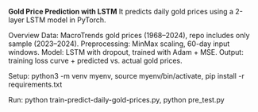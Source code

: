 **Gold Price Prediction with LSTM**
It predicts daily gold prices using a 2-layer LSTM model in PyTorch.

Overview
Data: MacroTrends gold prices (1968–2024), repo includes only sample (2023–2024).
Preprocessing: MinMax scaling, 60-day input windows.
Model: LSTM with dropout, trained with Adam + MSE.
Output: training loss curve + predicted vs. actual gold prices.

Setup: python3 -m venv myenv, source myenv/bin/activate, pip install -r requirements.txt
    
Run: python train-predict-daily-gold-prices.py, python pre_test.py                          
    






